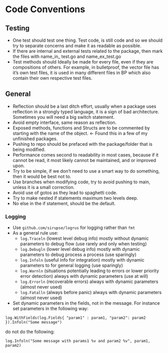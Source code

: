 # Code Conventions

## Testing

* One test should test one thing. Test code, is still code and so we should try to separate concerns and make it as readable as possible.
* If there are internal and external tests related to the package, then mark the files with name_in_ test.go and name\_ex\_test.go
* Test methods should Ideally be made for every file, even if they are compositions of others. For example, in bulletproof, the vector file has it’s own test files, it is used in many different files in BP which also contain their own respective test files.

## General

* Reflection should be a last ditch effort, usually when a package uses reflection in a strongly typed language, it is a sign of bad architecture. Sometimes you will need a big switch statement.
* Avoid empty interface, same reason as reflection.
* Exposed methods, functions and Structs are to be commented by starting with the name of the object. &lt;- Found this in a few of my unfinished packages.
* Pushing to repo should be prefaced with the package/folder that is being modified.
* Performance comes second to readability in most cases, because if it cannot be read, it most likely cannot be maintained, and or improved upon.
* Try to be simple, if we don’t need to use a smart way to do something, then it would be best not to.
* Use branches when modifying code, try to avoid pushing to main, unless it is a small correction.
* Avoid use of gotos as they lead to spaghetti code.
* Try to make nested if statements maximum two levels deep.
* No else in the if statement, should be the default.

### Logging

* Use `github.com/sirupse/logrus` for logging rather than `fmt`
* As a general rule use:
  * `log.Traceln` \(lowest level debug info\) mostly without dynamic parameters to debug flow \(use rarely and only when testing\)
  * `log.Debugln` \(lower level debug info\) mostly with dynamic parameters to debug process a process \(use sparingly\)
  * `log.Infoln` \(useful info for integration\) mostly with dynamic parameters to for general logging \(use sparingly\)
  * `log.Warnln` \(situations potentially leading to errors or lower priority error detection\) always with dynamic parameters \(use at will\)
  * `log.Errorln` \(recoverable errors\) always with dynamic parameters \(almost never used\)
  * `log.Fatalln` \(always before panic\) always with dynamic parameters \(almost never used\)
* Set dynamic parameters in the fields, not in the message. For instance set parameters in the following way:

```text
log.WithFields(log.Fields{ "param1" : param1, "param2": param2 }).Infoln("Some message")
```

do not do the following:

```text
log.Infoln("Some message with params1 %v and param2 %v", param1, param2)
```

